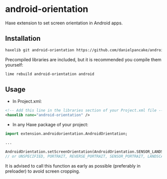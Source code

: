 # android-orientation

Haxe extension to set screen orientation in Android apps.

## Installation

```bash
haxelib git android-orientation https://github.com/danielpancake/android-orientation.git
```

Precompiled libraries are included, but it is recommended you compile them yourself:

```bash
lime rebuild android-orientation android
```

## Usage

- In Project.xml:

```xml
<!-- Add this line in the libraries section of your Project.xml file -->
<haxelib name="android-orientation" />
```

- In any Haxe package of your project:

```haxe
import extension.androidorientation.AndroidOrientation;

...

AndroidOrientation.setScreenOrientation(AndroidOrientation.SENSOR_LANDSCAPE);
// or UNSPECIFIED, PORTRAIT, REVERSE_PORTRAIT, SENSOR_PORTRAIT, LANDSCAPE, REVERSE_LANDSCAPE
```

It is advised to call this function as early as possible (preferably in preloader) to avoid screen cropping.
